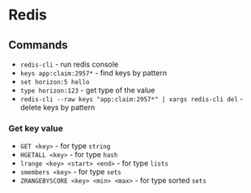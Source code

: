 # Redis

## Commands

- `redis-cli` - run redis console
- `keys app:claim:2957*` - find keys by pattern
- `set horizon:5 hello`
- `type horizon:123` - get type of the value
- `redis-cli --raw keys "app:claim:2957*" | xargs redis-cli del` - delete keys by pattern

### Get key value

- `GET <key>` - for type `string` 
- `HGETALL <key>` - for type `hash`
- `lrange <key> <start> <end>` - for type `lists` 
- `smembers <key>` - for type `sets` 
- `ZRANGEBYSCORE <key> <min> <max>` - for type sorted `sets`
